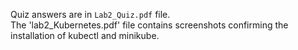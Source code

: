 Quiz answers are in `Lab2_Quiz.pdf` file. <br/>
The 'lab2_Kubernetes.pdf' file contains screenshots confirming the installation of kubectl and minikube.
